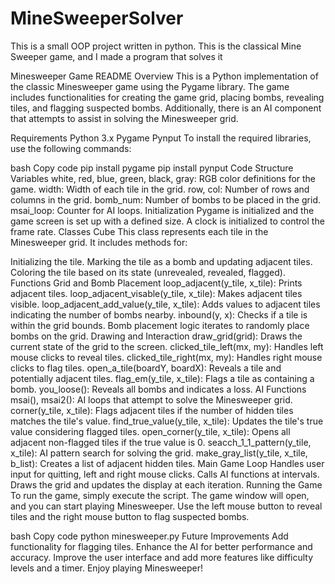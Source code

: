 # MineSweeperSolver
This is a small OOP project written in python. This is the classical Mine Sweeper game, and I made a program that solves it

Minesweeper Game README
Overview
This is a Python implementation of the classic Minesweeper game using the Pygame library. The game includes functionalities for creating the game grid, placing bombs, revealing tiles, and flagging suspected bombs. Additionally, there is an AI component that attempts to assist in solving the Minesweeper grid.

Requirements
Python 3.x
Pygame
Pynput
To install the required libraries, use the following commands:

bash
Copy code
pip install pygame
pip install pynput
Code Structure
Variables
white, red, blue, green, black, gray: RGB color definitions for the game.
width: Width of each tile in the grid.
row, col: Number of rows and columns in the grid.
bomb_num: Number of bombs to be placed in the grid.
msai_loop: Counter for AI loops.
Initialization
Pygame is initialized and the game screen is set up with a defined size.
A clock is initialized to control the frame rate.
Classes
Cube
This class represents each tile in the Minesweeper grid. It includes methods for:

Initializing the tile.
Marking the tile as a bomb and updating adjacent tiles.
Coloring the tile based on its state (unrevealed, revealed, flagged).
Functions
Grid and Bomb Placement
loop_adjacent(y_tile, x_tile): Prints adjacent tiles.
loop_adjacent_visable(y_tile, x_tile): Makes adjacent tiles visible.
loop_adjacent_add_value(y_tile, x_tile): Adds values to adjacent tiles indicating the number of bombs nearby.
inbound(y, x): Checks if a tile is within the grid bounds.
Bomb placement logic iterates to randomly place bombs on the grid.
Drawing and Interaction
draw_grid(grid): Draws the current state of the grid to the screen.
clicked_tile_left(mx, my): Handles left mouse clicks to reveal tiles.
clicked_tile_right(mx, my): Handles right mouse clicks to flag tiles.
open_a_tile(boardY, boardX): Reveals a tile and potentially adjacent tiles.
flag_em(y_tile, x_tile): Flags a tile as containing a bomb.
you_loose(): Reveals all bombs and indicates a loss.
AI Functions
msai(), msai2(): AI loops that attempt to solve the Minesweeper grid.
corner(y_tile, x_tile): Flags adjacent tiles if the number of hidden tiles matches the tile's value.
find_true_value(y_tile, x_tile): Updates the tile's true value considering flagged tiles.
open_corner(y_tile, x_tile): Opens all adjacent non-flagged tiles if the true value is 0.
seacch_1_1_pattern(y_tile, x_tile): AI pattern search for solving the grid.
make_gray_list(y_tile, x_tile, b_list): Creates a list of adjacent hidden tiles.
Main Game Loop
Handles user input for quitting, left and right mouse clicks.
Calls AI functions at intervals.
Draws the grid and updates the display at each iteration.
Running the Game
To run the game, simply execute the script. The game window will open, and you can start playing Minesweeper. Use the left mouse button to reveal tiles and the right mouse button to flag suspected bombs.

bash
Copy code
python minesweeper.py
Future Improvements
Add functionality for flagging tiles.
Enhance the AI for better performance and accuracy.
Improve the user interface and add more features like difficulty levels and a timer.
Enjoy playing Minesweeper!

